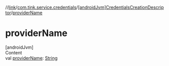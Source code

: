 //[link](../../index.md)/[com.tink.service.credentials](../index.md)/[[androidJvm]CredentialsCreationDescriptor](index.md)/[providerName](provider-name.md)



# providerName  
[androidJvm]  
Content  
val [providerName](provider-name.md): [String](https://kotlinlang.org/api/latest/jvm/stdlib/kotlin/-string/index.html)  



